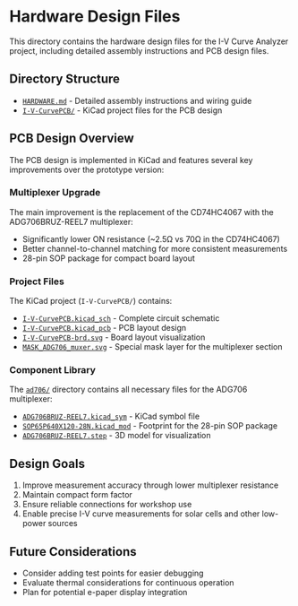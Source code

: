 # Hardware Design Files

This directory contains the hardware design files for the I-V Curve Analyzer project, including detailed assembly instructions and PCB design files.

## Directory Structure

- [`HARDWARE.md`](HARDWARE.md) - Detailed assembly instructions and wiring guide
- [`I-V-CurvePCB/`](I-V-CurvePCB/) - KiCad project files for the PCB design

## PCB Design Overview

The PCB design is implemented in KiCad and features several key improvements over the prototype version:

### Multiplexer Upgrade
The main improvement is the replacement of the CD74HC4067 with the ADG706BRUZ-REEL7 multiplexer:

- Significantly lower ON resistance (~2.5Ω vs 70Ω in the CD74HC4067)
- Better channel-to-channel matching for more consistent measurements
- 28-pin SOP package for compact board layout

### Project Files
The KiCad project (`I-V-CurvePCB/`) contains:

- [`I-V-CurvePCB.kicad_sch`](I-V-CurvePCB/I-V-CurvePCB.kicad_sch) - Complete circuit schematic
- [`I-V-CurvePCB.kicad_pcb`](I-V-CurvePCB/I-V-CurvePCB.kicad_pcb) - PCB layout design
- [`I-V-CurvePCB-brd.svg`](I-V-CurvePCB/I-V-CurvePCB-brd.svg) - Board layout visualization
- [`MASK_ADG706_muxer.svg`](I-V-CurvePCB/MASK_ADG706_muxer.svg) - Special mask layer for the multiplexer section

### Component Library
The [`ad706/`](I-V-CurvePCB/ad706/) directory contains all necessary files for the ADG706 multiplexer:

- [`ADG706BRUZ-REEL7.kicad_sym`](I-V-CurvePCB/ad706/ADG706BRUZ-REEL7.kicad_sym) - KiCad symbol file
- [`SOP65P640X120-28N.kicad_mod`](I-V-CurvePCB/ad706/SOP65P640X120-28N.kicad_mod) - Footprint for the 28-pin SOP package
- [`ADG706BRUZ-REEL7.step`](I-V-CurvePCB/ad706/ADG706BRUZ-REEL7.step) - 3D model for visualization

## Design Goals

1. Improve measurement accuracy through lower multiplexer resistance
2. Maintain compact form factor
3. Ensure reliable connections for workshop use
4. Enable precise I-V curve measurements for solar cells and other low-power sources

## Future Considerations

- Consider adding test points for easier debugging
- Evaluate thermal considerations for continuous operation
- Plan for potential e-paper display integration
